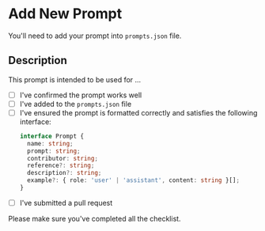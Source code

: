 # Add New Prompt

You'll need to add your prompt into `prompts.json` file.

## Description

This prompt is intended to be used for ...

- [ ] I've confirmed the prompt works well
- [ ] I've added to the `prompts.json` file
- [ ] I've ensured the prompt is formatted correctly and satisfies the following interface:
  ```TypeScript
  interface Prompt {
    name: string;
    prompt: string;
    contributor: string;
    reference?: string;
    description?: string;
    example?: { role: 'user' | 'assistant', content: string }[];
  }
  ```
- [ ] I've submitted a pull request

Please make sure you've completed all the checklist.
